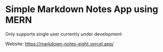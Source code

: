 # Simple Markdown Notes App using MERN
Only supports single user currently under development

Website: https://markdown-notes-eight.vercel.app/
